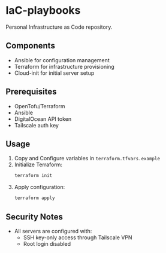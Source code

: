 # IaC-playbooks

Personal Infrastructure as Code repository.

## Components
- Ansible for configuration management
- Terraform for infrastructure provisioning
- Cloud-init for initial server setup

## Prerequisites
- OpenTofu/Terraform
- Ansible
- DigitalOcean API token
- Tailscale auth key

## Usage
1. Copy and Configure variables in `terraform.tfvars.example`
2. Initialize Terraform:
   ```bash
   terraform init
   ```
3. Apply configuration:
   ```bash
   terraform apply
   ```

## Security Notes
- All servers are configured with:
  - SSH key-only access through Tailscale VPN
  - Root login disabled